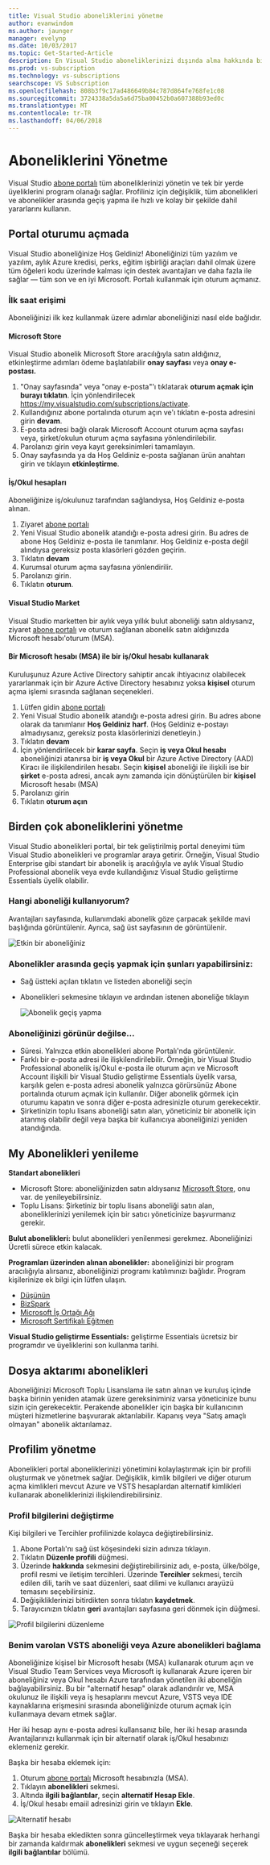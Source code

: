 ```yaml
---
title: Visual Studio aboneliklerini yönetme
author: evanwindom
ms.author: jaunger
manager: evelynp
ms.date: 10/03/2017
ms.topic: Get-Started-Article
description: En Visual Studio aboneliklerinizi dışında alma hakkında bilgi
ms.prod: vs-subscription
ms.technology: vs-subscriptions
searchscope: VS Subscription
ms.openlocfilehash: 808b3f9c17ad486649b84c787d864fe768fe1c08
ms.sourcegitcommit: 3724338a5da5a6d75ba00452b0a607388b93ed0c
ms.translationtype: MT
ms.contentlocale: tr-TR
ms.lasthandoff: 04/06/2018
---
```

# <a name="managing-subscriptions"></a>Aboneliklerini Yönetme

Visual Studio [abone portalı](https://my.visualstudio.com) tüm aboneliklerinizi yönetin ve tek bir yerde üyeliklerini program olanağı sağlar.  Profiliniz için değişiklik, tüm abonelikleri ve abonelikler arasında geçiş yapma ile hızlı ve kolay bir şekilde dahil yararlarını kullanın.  

## <a name="signing-in-to-the-portal"></a>Portal oturumu açmada
Visual Studio aboneliğinize Hoş Geldiniz!  Aboneliğinizi tüm yazılım ve yazılım, aylık Azure kredisi, perks, eğitim işbirliği araçları dahil olmak üzere tüm öğeleri kodu üzerinde kalması için destek avantajları ve daha fazla ile sağlar — tüm son ve en iyi Microsoft.  Portalı kullanmak için oturum açmanız.

### <a name="first-time-access"></a>İlk saat erişimi
Aboneliğinizi ilk kez kullanmak üzere adımlar aboneliğinizi nasıl elde bağlıdır.  

#### <a name="microsoft-store"></a>Microsoft Store
Visual Studio abonelik Microsoft Store aracılığıyla satın aldığınız, etkinleştirme adımları ödeme başlatılabilir **onay sayfası** veya **onay e-postası.**  
1.  "Onay sayfasında" veya "onay e-posta"'ı tıklatarak **oturum açmak için burayı tıklatın**.  İçin yönlendirilecek https://my.visualstudio.com/subscriptions/activate.
2.  Kullandığınız abone portalında oturum açın ve'ı tıklatın e-posta adresini girin **devam**.
3.  E-posta adresi bağlı olarak Microsoft Account oturum açma sayfası veya, şirket/okulun oturum açma sayfasına yönlendirilebilir.
4.  Parolanızı girin veya kayıt gereksinimleri tamamlayın.
5.  Onay sayfasında ya da Hoş Geldiniz e-posta sağlanan ürün anahtarı girin ve tıklayın **etkinleştirme**.

#### <a name="workschool-accounts"></a>İş/Okul hesapları
Aboneliğinize iş/okulunuz tarafından sağlandıysa, Hoş Geldiniz e-posta alınan.  
1.  Ziyaret [abone portalı](https://my.visualstudio.com/)
2.  Yeni Visual Studio abonelik atandığı e-posta adresi girin. Bu adres de abone Hoş Geldiniz e-posta ile tanımlanır. Hoş Geldiniz e-posta değil alındıysa gereksiz posta klasörleri gözden geçirin.
3.  Tıklatın **devam**
4.  Kurumsal oturum açma sayfasına yönlendirilir.
5.  Parolanızı girin.
6.  Tıklatın **oturum**.

#### <a name="visual-studio-marketplace"></a>Visual Studio Market 
Visual Studio marketten bir aylık veya yıllık bulut aboneliği satın aldıysanız, ziyaret [abone portalı](https://my.visualstudio.com/) ve oturum sağlanan abonelik satın aldığınızda Microsoft hesabı'oturum (MSA).
#### <a name="using-a-workschool-account-with-a-microsoft-account-msa"></a>Bir Microsoft hesabı (MSA) ile bir iş/Okul hesabı kullanarak
Kuruluşunuz Azure Active Directory sahiptir ancak ihtiyacınız olabilecek yararlanmak için bir Azure Active Directory hesabınız yoksa **kişisel** oturum açma işlemi sırasında sağlanan seçenekleri.
1.  Lütfen gidin [abone portalı](https://my.visualstudio.com)
2.  Yeni Visual Studio abonelik atandığı e-posta adresi girin. Bu adres abone olarak da tanımlanır **Hoş Geldiniz harf**.  (Hoş Geldiniz e-postayı almadıysanız, gereksiz posta klasörlerinizi denetleyin.)
3.  Tıklatın **devam**
4.  İçin yönlendirilecek bir **karar sayfa**.   Seçin **iş veya Okul hesabı** aboneliğinizi atanırsa bir **iş veya Okul** bir Azure Active Directory (AAD) Kiracı ile ilişkilendirilen hesabı.  Seçin **kişisel** aboneliği ile ilişkili ise bir **şirket** e-posta adresi, ancak aynı zamanda için dönüştürülen bir **kişisel** Microsoft hesabı (MSA)
5.  Parolanızı girin
6.  Tıklatın **oturum açın** 

## <a name="managing-multiple-subscriptions"></a>Birden çok aboneliklerini yönetme
Visual Studio abonelikleri portal, bir tek geliştirilmiş portal deneyimi tüm Visual Studio abonelikleri ve programlar araya getirir.  Örneğin, Visual Studio Enterprise gibi standart bir abonelik iş aracılığıyla ve aylık Visual Studio Professional abonelik veya evde kullandığınız Visual Studio geliştirme Essentials üyelik olabilir. 

### <a name="which-subscription-am-i-using"></a>Hangi aboneliği kullanıyorum?
Avantajları sayfasında, kullanımdaki abonelik göze çarpacak şekilde mavi başlığında görüntülenir.  Ayrıca, sağ üst sayfasının de görüntülenir.

   ![Etkin bir aboneliğiniz](_img\manage-vs-subscriptions\current-subscription-cropped.png)

### <a name="to-switch-between-subscriptions-you-can"></a>Abonelikler arasında geçiş yapmak için şunları yapabilirsiniz:
- Sağ üstteki açılan tıklatın ve listeden aboneliği seçin
- Abonelikleri sekmesine tıklayın ve ardından istenen aboneliğe tıklayın

   ![Abonelik geçiş yapma](_img\manage-vs-subscriptions\change-subscription-resized.png)

### <a name="if-your-subscription-is-not-visible"></a>Aboneliğinizi görünür değilse...
- Süresi.  Yalnızca etkin abonelikleri abone Portalı'nda görüntülenir.
- Farklı bir e-posta adresi ile ilişkilendirilebilir. Örneğin, bir Visual Studio Professional abonelik iş/Okul e-posta ile oturum açın ve Microsoft Account ilişkili bir Visual Studio geliştirme Essentials üyelik varsa, karşılık gelen e-posta adresi abonelik yalnızca görürsünüz Abone portalında oturum açmak için kullanılır.  Diğer abonelik görmek için oturumu kapatın ve sonra diğer e-posta adresinizle oturum gerekecektir.
- Şirketinizin toplu lisans aboneliği satın alan, yöneticiniz bir abonelik için atanmış olabilir değil veya başka bir kullanıcıya aboneliğinizi yeniden atandığında.  

## <a name="renewing-my-subscriptions"></a>My Abonelikleri yenileme
**Standart abonelikleri**
- Microsoft Store: aboneliğinizden satın aldıysanız [Microsoft Store](http://www.microsoft.com/store), onu var. de yenileyebilirsiniz. 
- Toplu Lisans: Şirketiniz bir toplu lisans aboneliği satın alan, aboneliklerinizi yenilemek için bir satıcı yöneticinize başvurmanız gerekir.

**Bulut abonelikleri:** bulut abonelikleri yenilenmesi gerekmez.  Aboneliğinizi Ücretli sürece etkin kalacak. 

**Programları üzerinden alınan abonelikler:** aboneliğinizi bir program aracılığıyla alırsanız, aboneliğinizi programı katılımınızı bağlıdır.  Program kişilerinize ek bilgi için lütfen ulaşın. 
- [Düşünün](https://imagine.microsoft.com/about)
- [BizSpark](https://bizspark.microsoft.com/About/Offers)
- [Microsoft İş Ortağı Ağı](https://partner.microsoft.com/en-us)
- [Microsoft Sertifikalı Eğitmen](https://www.microsoft.com/en-us/learning/mct-certification.aspx)

**Visual Studio geliştirme Essentials:** geliştirme Essentials ücretsiz bir programdır ve üyeliklerini son kullanma tarihi.  

## <a name="transferring-subscriptions"></a>Dosya aktarımı abonelikleri
Aboneliğinizi Microsoft Toplu Lisanslama ile satın alınan ve kuruluş içinde başka birinin yeniden atamak üzere gereksiniminiz varsa yöneticinize bunu sizin için gerekecektir. Perakende abonelikler için başka bir kullanıcının müşteri hizmetlerine başvurarak aktarılabilir.  Kapanış veya "Satış amaçlı olmayan" abonelik aktarılamaz. 


## <a name="managing-my-profile"></a>Profilim yönetme
Abonelikleri portal aboneliklerinizi yönetimini kolaylaştırmak için bir profili oluşturmak ve yönetmek sağlar.  Değişiklik, kimlik bilgileri ve diğer oturum açma kimlikleri mevcut Azure ve VSTS hesaplardan alternatif kimlikleri kullanarak aboneliklerinizi ilişkilendirebilirsiniz. 

### <a name="changing-profile-information"></a>Profil bilgilerini değiştirme
Kişi bilgileri ve Tercihler profilinizde kolayca değiştirebilirsiniz.  
1.  Abone Portalı'nı sağ üst köşesindeki sizin adınıza tıklayın.
2.  Tıklatın **Düzenle profili** düğmesi.
3.  Üzerinde **hakkında** sekmesini değiştirebilirsiniz adı, e-posta, ülke/bölge, profil resmi ve iletişim tercihleri.  Üzerinde **Tercihler** sekmesi, tercih edilen dili, tarih ve saat düzenleri, saat dilimi ve kullanıcı arayüzü temasını seçebilirsiniz.  
4.  Değişikliklerinizi bitirdikten sonra tıklatın **kaydetmek**. 
5.  Tarayıcınızın tıklatın **geri** avantajları sayfasına geri dönmek için düğmesi. 

![Profil bilgilerini düzenleme](_img\manage-vs-subscriptions\edit-profile-resized.png)

### <a name="linking-my-subscription-to-existing-vsts-or-azure-subscriptions"></a>Benim varolan VSTS aboneliği veya Azure abonelikleri bağlama
Aboneliğinize kişisel bir Microsoft hesabı (MSA) kullanarak oturum açın ve Visual Studio Team Services veya Microsoft iş kullanarak Azure içeren bir aboneliğiniz veya Okul hesabı Azure tarafından yönetilen iki aboneliğin bağlayabilirsiniz. Bu bir "alternatif hesap" olarak adlandırılır ve, MSA okulunuz ile ilişkili veya iş hesaplarını mevcut Azure, VSTS veya IDE kaynaklarına erişmesini sırasında aboneliğinizde oturum açmak için kullanmaya devam etmek sağlar. 

Her iki hesap aynı e-posta adresi kullansanız bile, her iki hesap arasında Avantajlarınızı kullanmak için bir alternatif olarak iş/Okul hesabınızı eklemeniz gerekir. 

Başka bir hesaba eklemek için:
1. Oturum [abone portalı](https://my.visualstudio.com) Microsoft hesabınızla (MSA).
2. Tıklayın **abonelikleri** sekmesi.
3. Altında **ilgili bağlantılar**, seçin **alternatif Hesap Ekle**.
4. İş/Okul hesabı emaiil adresinizi girin ve tıklayın **Ekle**. 

![Alternatif hesabı](_img\manage-vs-subscriptions\alternate-account-resized.png)

Başka bir hesaba ekledikten sonra güncelleştirmek veya tıklayarak herhangi bir zamanda kaldırmak **abonelikleri** sekmesi ve uygun seçeneği seçerek **ilgili bağlantılar** bölümü.  

